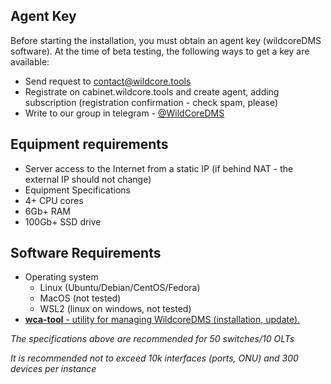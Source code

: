 ## Agent Key
Before starting the installation, you must obtain an agent key (wildcoreDMS software).
At the time of beta testing, the following ways to get a key are available:

* Send request to contact@wildcore.tools
* Registrate on cabinet.wildcore.tools and create agent, adding subscription (registration confirmation - check spam, please)
* Write to our group in telegram - [@WildCoreDMS](https://t.me/wildcore_dms_channel)

## Equipment requirements
* Server access to the Internet from a static IP (if behind NAT - the external IP should not change)
* Equipment Specifications
* 4+ CPU cores
* 6Gb+ RAM
* 100Gb+ SSD drive

## Software Requirements
* Operating system
    * Linux (Ubuntu/Debian/CentOS/Fedora)
    * MacOS (not tested)
    * WSL2 (linux on windows, not tested)
* [**wca-tool** - utility for managing WildcoreDMS (installation, update).](wca-tool/index.md)


*The specifications above are recommended for 50 switches/10 OLTs*

*It is recommended not to exceed 10k interfaces (ports, ONU) and 300 devices per instance*
